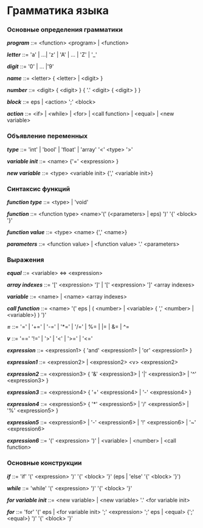 # Грамматика языка
### Основные определения грамматики

***program*** ::= \<function> \<program> | \<function>

***letter*** ::= 'a' | ...| 'z' | 'A' | ... | 'Z' | '_'

***digit*** ::= '0' | ... |'9'

***name*** ::= \<letter> { \<letter> | \<digit> }

***number*** ::= \<digit> { \<digit> } { '.' \<digit> { \<digit> } }

***block*** ::= eps | \<action> ';' \<block>

***action*** ::= \<if> | \<while> | \<for> | \<call function> | \<equal> | \<new variable>

### Объявление переменных

***type*** ::= 'int' | 'bool' | 'float' | 'array' '<' \<type> '>'

***variable init*** ::= \<name> {'=' \<expression> }

***new variable*** ::= \<type> \<variable init> {',' \<variable init>}

### Синтаксис функций

***function type*** ::= \<type> | 'void'

***function*** ::= \<function type> \<name>'(' (\<parameters> | eps) ')' '{' \<block> '}' 

***function value*** ::= \<type> \<name> {',' \<name>}

***parameters*** ::= \<function value> | \<function value> '.' \<parameters> 

### Выражения
  
***equal*** ::= \<variable> <=> \<expression> 

***array indexes*** ::= '\[' \<expression> '\]' | '\[' \<expression> '\]' \<array indexes>

***variable*** ::= \<name> | \<name> \<array indexes>

***call function*** ::= \<name> '(' eps | ( \<number> | \<variable> { ',' \<number> | \<variable>} ) ')'

***=*** ::= '=' | '+=' | '-=' | '\*=' | '/=' | %= | |= | &= | ^= 

***v*** ::= '=='  '!=' | '>' | '<' | '>=' | '<=' 

***expression*** ::= \<expression1> { 'and' \<expression1> | 'or' \<expression1> }

***expression1*** ::= \<expression2> | \<expression2> \<v> \<expression2>

***expression2*** ::= \<expression3> { '&' \<expression3> | '|' \<expression3> | '^' \<expression3> }

***expression3*** ::= \<expression4> { '+' \<expression4> | '-' \<expression4> }

***expression4*** ::= \<expression5> { '\*' \<expression5> | '/' \<expression5> | '%' \<expression5> }

***expression5*** ::= \<expression6> | '-' \<expression6> | '!' \<expression6> | '~' \<expression6>

***expression6*** ::= '(' \<expression> ')' | \<variable> | \<number> | \<call function> 

### Основные конструкции

***if*** ::= 'if' '(' \<expression> ')' '{' \<block> '}' (eps | 'else' '{' \<block> '}')

***while*** ::= 'while' '(' \<expression> ')' '{' \<block> '}' 

***for variable init*** ::= \<new variable> | \<new variable> '.' \<for variable init>
  
***for*** ::= 'for' '(' eps | \<for  variable init> ';' \<expression> ';' eps | \<equal> {';' \<equal>} ')' '{' \<block> '}'
